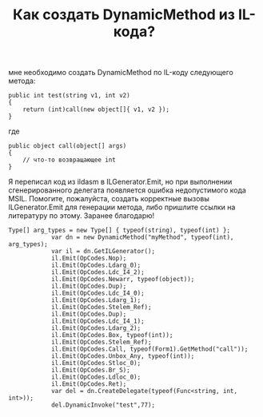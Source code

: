 ﻿---
title: "Как создать DynamicMethod из IL-кода?"
se.owner.user_id: 343969
se.owner.display_name: "Antinet"
se.owner.link: "https://ru.stackoverflow.com/users/343969/antinet"
se.link: "https://ru.stackoverflow.com/questions/1006349/%d0%9a%d0%b0%d0%ba-%d1%81%d0%be%d0%b7%d0%b4%d0%b0%d1%82%d1%8c-dynamicmethod-%d0%b8%d0%b7-il-%d0%ba%d0%be%d0%b4%d0%b0"
se.question_id: 1006349
se.post_type: question
se.score: 0
---
<p>мне необходимо создать DynamicMethod по IL-коду следующего метода:</p>

<pre><code>public int test(string v1, int v2)
{
    return (int)call(new object[]{ v1, v2 });
}
</code></pre>

<p>где </p>

<pre><code>public object call(object[] args)
{
    // что-то возвращающее int
}
</code></pre>

<p>Я переписал код из ildasm в ILGenerator.Emit, но при выполнении сгенерированного делегата появляется ошибка недопустимого кода MSIL. Помогите, пожалуйста, создать корректные вызовы ILGenerator.Emit для генерации метода, либо пришлите ссылки на литературу по этому. Заранее благодарю!</p>

<pre><code>Type[] arg_types = new Type[] { typeof(string), typeof(int) };
            var dn = new DynamicMethod("myMethod", typeof(int), arg_types);
            var il = dn.GetILGenerator();
            il.Emit(OpCodes.Nop);
            il.Emit(OpCodes.Ldarg_0);
            il.Emit(OpCodes.Ldc_I4_2);
            il.Emit(OpCodes.Newarr, typeof(object));
            il.Emit(OpCodes.Dup);
            il.Emit(OpCodes.Ldc_I4_0);
            il.Emit(OpCodes.Ldarg_1);
            il.Emit(OpCodes.Stelem_Ref);
            il.Emit(OpCodes.Dup);
            il.Emit(OpCodes.Ldc_I4_1);
            il.Emit(OpCodes.Ldarg_2);
            il.Emit(OpCodes.Box, typeof(int));
            il.Emit(OpCodes.Stelem_Ref);
            il.Emit(OpCodes.Call, typeof(Form1).GetMethod("call"));
            il.Emit(OpCodes.Unbox_Any, typeof(int));
            il.Emit(OpCodes.Stloc_0);
            il.Emit(OpCodes.Br_S);
            il.Emit(OpCodes.Ldloc_0);
            il.Emit(OpCodes.Ret);
            var del = dn.CreateDelegate(typeof(Func&lt;string, int, int&gt;));
            del.DynamicInvoke("test",77);
</code></pre>
